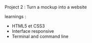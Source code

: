 Project 2 :  Turn a mockup into a website

learnings : 

- HTML5 et CSS3 
- Interface responsive 
- Terminal and command line
